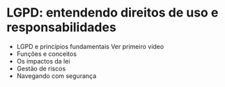 # LGPD: entendendo direitos de uso e responsabilidades

- LGPD e princípios fundamentais Ver primeiro vídeo
- Funções e conceitos
- Os impactos da lei
- Gestão de riscos
- Navegando com segurança